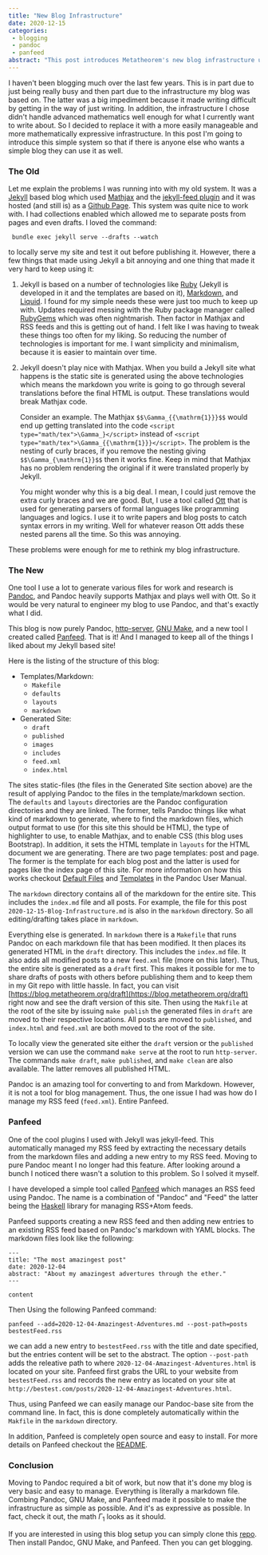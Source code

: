 ```yaml
---
title: "New Blog Infrastructure"
date: 2020-12-15
categories:
 - blogging
 - pandoc
 - panfeed
abstract: "This post introduces Metatheorem's new blog infrastructure using Pandoc, GNU Make, and a new tool called Panfeed."
---
```


I haven't been blogging much over the last few years.  This is in part
due to just being really busy and then part due to the infrastructure my
blog was based on.  The latter was a big impediment because it made
writing difficult by getting in the way of just writing.  In addition,
the infrastructure I chose didn't handle advanced mathematics well
enough for what I currently want to write about.  So I decided to
replace it with a more easily manageable and more mathematically
expressive infrastructure.  In this post I'm going to introduce this
simple system so that if there is anyone else who wants a simple blog
they can use it as well.

### The Old

Let me explain the problems I was running into with my old system.  It
was a [Jekyll](https://jekyllrb.com/) based blog which used
[Mathjax](https://www.mathjax.org/) and the [jekyll-feed
plugin](https://github.com/jekyll/jekyll-feed) and it was hosted (and
still is) as a [Github Page](https://pages.github.com/).  This system
was quite nice to work with.  I had collections enabled which allowed
me to separate posts from pages and even drafts.  I loved the command:

```
 bundle exec jekyll serve --drafts --watch
```

to locally serve my site and test it out before publishing it.
However, there a few things that made using Jekyll a bit annoying and
one thing that made it very hard to keep using it:

1. Jekyll is based on a number of technologies like
   [Ruby](https://www.ruby-lang.org/en/) (Jekyll is developed in it
   and the templates are based on it),
   [Markdown](https://jekyllrb.com/docs/configuration/markdown/), and
   [Liquid](https://github.com/Shopify/liquid).  I found for my simple
   needs these were just too much to keep up with. Updates required
   messing with the Ruby package manager called
   [RubyGems](https://rubygems.org/) which was often nightmarish.
   Then factor in Mathjax and RSS feeds and this is getting out of
   hand.  I felt like I was having to tweak these things too often for
   my liking.  So reducing the number of technologies is important for
   me.  I want simplicity and minimalism, because it is easier to
   maintain over time.

2. Jekyll doesn't play nice with Mathjax.  When you build a Jekyll
   site what happens is the static site is generated using the above
   technologies which means the markdown you write is going to go
   through several translations before the final HTML is output.
   These translations would break Mathjax code.

   Consider an example.  The Mathjax `$$\Gamma_{{\mathrm{1}}}$$` would
   end up getting translated into the code `<script
   type="math/tex">\Gamma_}</script>` instead of `<script
   type="math/tex">\Gamma_{{\mathrm{1}}}</script>`.  The problem is
   the nesting of curly braces, if you remove the nesting giving
   `$$\Gamma_{\mathrm{1}}$$` then it works fine.  Keep in mind
   that Mathjax has no problem rendering the original if it were
   translated properly by Jekyll.

   You might wonder why this is a big deal.  I mean, I could just
   remove the extra curly braces and we are good.  But, I use a tool
   called [Ott](https://github.com/heades/ott) that is used for
   generating parsers of formal languages like programming languages
   and logics.  I use it to write papers and blog posts to catch
   syntax errors in my writing.  Well for whatever reason Ott adds
   these nested parens all the time.  So this was annoying.

These problems were enough for me to rethink my blog infrastructure.

### The New

One tool I use a lot to generate various files for work and research
is [Pandoc](https://pandoc.org/), and Pandoc heavily supports Mathjax
and plays well with Ott.  So it would be very natural to engineer my
blog to use Pandoc, and that's exactly what I did.

This blog is now purely Pandoc,
[http-server](https://github.com/http-party/http-server), [GNU
Make](https://www.gnu.org/software/make/), and a new tool I created
called [Panfeed](https://github.com/heades/panfeed).  That is it!  And
I managed to keep all of the things I liked about my Jekyll based
site!

Here is the listing of the structure of this blog:

- Templates/Markdown:
  - `Makefile`
  - `defaults`
  - `layouts`  
  - `markdown`  
- Generated Site:
  - `draft`  
  - `published`
  - `images`
  - `includes`
  - `feed.xml`
  - `index.html`

The sites static-files (the files in the Generated Site section above)
are the result of applying Pandoc to the files in the
template/markdown section.  The `defaults` and `layouts` directories
are the Pandoc configuration directories and they are linked.  The
former, tells Pandoc things like what kind of markdown to generate,
where to find the markdown files, which output format to use (for this
site this should be HTML), the type of highlighter to use, to enable
Mathjax, and to enable CSS (this blog uses Bootstrap).  In addition,
it sets the HTML template in `layouts` for the HTML document we are
generating.  There are two page templates: post and page.  The former
is the template for each blog post and the latter is used for pages
like the index page of this site.  For more information on how this
works checkout [Default
Files](https://pandoc.org/MANUAL.html#default-files) and
[Templates](https://pandoc.org/MANUAL.html#templates) in the Pandoc
User Manual.

The `markdown` directory contains all of the markdown for the entire
site. This includes the `index.md` file and all posts.  For example,
the file for this post `2020-12-15-Blog-Infrastructure.md` is also in
the `markdown` directory.  So all editing/drafting takes place in
`markdown`.

Everything else is generated.  In `markdown` there is a `Makefile`
that runs Pandoc on each markdown file that has been modified.  It
then places its generated HTML in the `draft` directory.  This
includes the `index.md` file.  It also adds all modified posts to a
new `feed.xml` file (more on this later).  Thus, the entire site is
generated as a `draft` first.  This makes it possible for me to share
drafts of posts with others before publishing them and to keep them in
my Git repo with little hassle.  In fact, you can visit
[https://blog.metatheorem.org/draft](https://blog.metatheorem.org/draft)
right now and see the draft version of this site.  Then using the
`Makfile` at the root of the site by issuing `make publish` the
generated files in `draft` are moved to their respective locations.
All posts are moved to `published`, and `index.html` and `feed.xml`
are both moved to the root of the site.

To locally view the generated site either the `draft` version or the
`published` version we can use the command `make serve` at the root to
run `http-server`.  The commands `make draft`, `make published`, and
`make clean` are also available. The latter removes all published
HTML.

Pandoc is an amazing tool for converting to and from Markdown.
However, it is not a tool for blog management.  Thus, the one issue I
had was how do I manage my RSS feed (`feed.xml`).  Entire Panfeed.

### Panfeed

One of the cool plugins I used with Jekyll was jekyll-feed.  This
automatically managed my RSS feed by extracting the necessary details
from the markdown files and adding a new entry to my RSS feed.
Moving to pure Pandoc meant I no longer had this feature.  After
looking around a bunch I noticed there wasn't a solution to this
problem.  So I solved it myself.

I have developed a simple tool called
[Panfeed](https://github.com/heades/panfeed) which manages an RSS feed
using Pandoc.  The name is a combination of "Pandoc" and "Feed" the
latter being the [Haskell]() library for managing RSS+Atom feeds.

Panfeed supports creating a new RSS feed and then adding new entries
to an existing RSS feed based on Pandoc's markdown with YAML blocks.
The markdown files look like the following:

```
---
title: "The most amazingest post"
date: 2020-12-04
abstract: "About my amazingest advertures through the ether."
---

content
```

Then Using the following Panfeed command:

```
panfeed --add=2020-12-04-Amazingest-Adventures.md --post-path=posts bestestFeed.rss
```

we can add a new entry to `bestestFeed.rss` with the title and date
specified, but the entries content will be set to the abstract. The
option `--post-path` adds the releative path to where
`2020-12-04-Amazingest-Adventures.html` is located on your site.
Panfeed first grabs the URL to your website from `bestestFeed.rss` and
records the new entry as located on your site at
`http://bestest.com/posts/2020-12-04-Amazingest-Adventures.html`.

Thus, using Panfeed we can easily manage our Pandoc-base site from the
command line.  In fact, this is done completely automatically within
the `Makfile` in the `markdown` directory.

In addition, Panfeed is completely open source and easy to install.
For more details on Panfeed checkout the
[README](https://github.com/heades/panfeed/blob/main/README.md).

### Conclusion

Moving to Pandoc required a bit of work, but now that it's done my
blog is very basic and easy to manage.  Everything is literally a
markdown file.  Combing Pandoc, GNU Make, and Panfeed made it possible
to make the infrastructure as simple as possible.  And it's as
expressive as possible. In fact, check it out, the math
$\Gamma_{{\mathrm{1}}}$ looks as it should.

If you are interested in using this blog setup you can simply clone
this [repo](). Then install Pandoc, GNU Make, and Panfeed.  Then you
can get blogging.